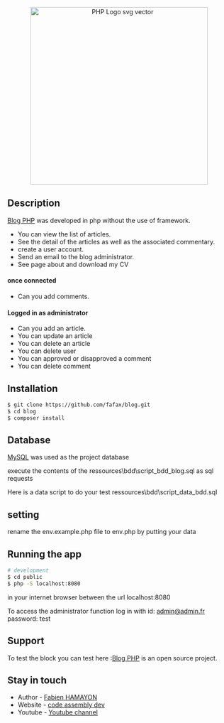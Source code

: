 <p align="center">
<img  src="https://cdn.freebiesupply.com/logos/large/2x/php-1-logo-svg-vector.svg" alt="PHP Logo svg vector" width="400px">
</p>


## Description

[Blog PHP](http://p5.codeassemblydev.fr/index.php?post=home) was developed in php without the use of framework.

- You can view the list of articles.
- See the detail of the articles as well as the associated commentary.
- create a user account.
- Send an email to the blog administrator.
- See page about and download my CV

#### once connected

- Can you add comments.

#### Logged in as administrator

- Can you add an article.
- You can update an article
- You can delete an article
- You can delete user
- You can approved or disapproved a comment
- You can delete comment

## Installation

```bash
$ git clone https://github.com/fafax/blog.git
$ cd blog
$ composer install
```

## Database

[MySQL](https://www.mysql.com/fr/) was used as the project database

execute the contents of the ressources\bdd\script_bdd_blog.sql as sql requests

Here is a data script to do your test ressources\bdd\script_data_bdd.sql


## setting

rename the env.example.php file to env.php by putting your data


## Running the app

```bash
# development
$ cd public
$ php -S localhost:8080
```
in your internet browser between the url localhost:8080

To access the administrator function log in with id: admin@admin.fr password: test

## Support

To test the block you can test here :[Blog PHP](https://p5.codeassemblydev.fr/index.php?post=home) is an open source project.

## Stay in touch

- Author - [Fabien HAMAYON](https://www.linkedin.com/in/fabien-hamayon-2b072698/)
- Website - [code assembly dev](http://codeassemblydev.fr/)
- Youtube - [Youtube channel](https://www.youtube.com/channel/UCBB2pQPkS2jmI3LPhUCxYgA)
